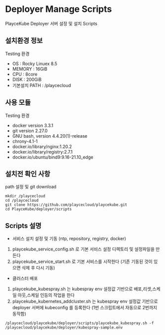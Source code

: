 # Deployer Manage Scripts

PlayceKube Deployer 서버 설정 및 설치 Scripts

## 설치환경 정보
Testing 환경

- OS : Rocky Linuex 8.5
- MEMORY : 16GiB
- CPU : 8core
- DISK : 200GiB
- 기본설치 PATH : /playcecloud

## 사용 모듈
Testing 환경

- docker version 3.3.1
- git version 2.27.0
- GNU bash, version 4.4.20(1)-release
- chrony-4.1-1
- docker.io/library/nginx:1.20.2
- docker.io/library/registry:2.7.1
- docker.io/ubuntu/bind9:9.16-21.10_edge

## 설치전 확인 사항
path 설정 및 git download

```ShellSession
mkdir /playcecloud
cd /playcecloud
git clone https://github.com/playcecloud/playcekube.git
cd PlayceKube/deployer/scripts
```

## Scripts 설명

* 서비스 설치 설정 및 기동 (ntp, repository, registry, docker)  
1. playcekube_service_config.sh 로 기본 서비스 설정 디렉토리 및 설정파일을 만든다  
2. playcekube_service_start.sh 로 기본 서비스를 시작한다 (기존 기동된 것이 있으면 삭제 후 다시 기동)  

* 클러스터 배포  
1. playcekube_kubespray.sh 는 kubespray env 설정값 기반으로 배포,리셋,스케일 아웃,스케일 인등의 작업을 한다
2. playcekube_kubernetes_addcluster.sh 는 kubespray env 설정값 기반으로 deployer 서버에 kubeconfig 를 등록한다
(1번 스크립트에서 자동으로 2번까지 동작함)

```ShellSession
/playcecloud/playcekube/deployer/scripts/playcekube_kubespray.sh -f /playcecloud/playcekube/deployer/kubespray-sample.env
```

